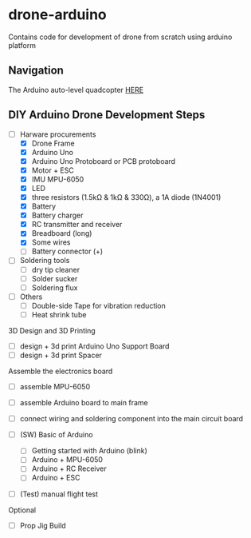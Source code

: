 # drone-arduino
Contains code for development of drone from scratch using arduino platform

## Navigation
The Arduino auto-level quadcopter [HERE](http://www.brokking.net/ymfc-al_main.html)

## DIY Arduino Drone Development Steps
- [ ] Harware procurements
  - [x] Drone Frame
  - [x] Arduino Uno
  - [x] Arduino Uno Protoboard or PCB protoboard
  - [x] Motor + ESC
  - [x] IMU MPU-6050
  - [x] LED
  - [x] three resistors (1.5kΩ & 1kΩ & 330Ω), a 1A diode (1N4001)
  - [x] Battery
  - [x] Battery charger
  - [x] RC transmitter and receiver
  - [x] Breadboard (long)
  - [x] Some wires
  - [ ] Battery connector (+)
- [ ] Soldering tools
  - [ ] dry tip cleaner
  - [ ] Solder sucker
  - [ ] Soldering flux
- [ ] Others
  - [ ] Double-side Tape for vibration reduction
  - [ ] Heat shrink tube

3D Design and 3D Printing
- [ ] design + 3d print Arduino Uno Support Board
- [ ] design + 3d print Spacer

Assemble the electronics board
- [ ] assemble MPU-6050
- [ ] assemble Arduino board to main frame
- [ ] connect wiring and soldering component into the main circuit board

- [ ] (SW) Basic of Arduino
  - [ ] Getting started with Arduino (blink)
  - [ ] Arduino + MPU-6050
  - [ ] Arduino + RC Receiver
  - [ ] Arduino + ESC
- [ ] (Test) manual flight test

Optional
- [ ] Prop Jig Build
